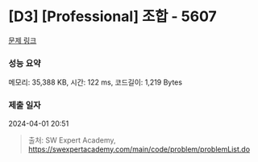 # [D3] [Professional] 조합 - 5607 

[문제 링크](https://swexpertacademy.com/main/code/problem/problemDetail.do?contestProbId=AWXGKdbqczEDFAUo) 

### 성능 요약

메모리: 35,388 KB, 시간: 122 ms, 코드길이: 1,219 Bytes

### 제출 일자

2024-04-01 20:51



> 출처: SW Expert Academy, https://swexpertacademy.com/main/code/problem/problemList.do